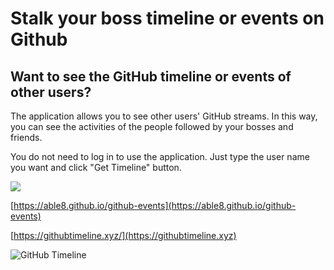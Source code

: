 # Stalk your boss timeline or events on Github

## Want to see the GitHub timeline or events of other users?

The application allows you to see other users' GitHub streams. In this way, you can see the activities of the people followed by your bosses and friends.

You do not need to log in to use the application. Just type the user name you want and click "Get Timeline" button.

![](/images/github-timeline.gif)


[https://able8.github.io/github-events](https://able8.github.io/github-events)

[https://githubtimeline.xyz/](https://githubtimeline.xyz)




![](/images/github-timeline.png "GitHub Timeline")
